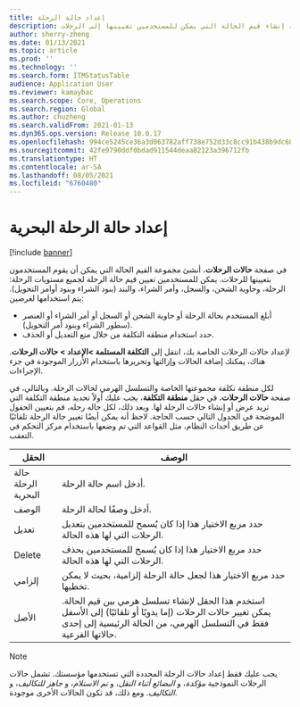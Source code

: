 ```yaml
---
title: إعداد حالة الرحلة
description: يصف هذا الموضوع كيفية إنشاء قيم الحالة التي يمكن للمستخدمين تعيينها إلى الرحلات.
author: sherry-zheng
ms.date: 01/13/2021
ms.topic: article
ms.prod: ''
ms.technology: ''
ms.search.form: ITMStatusTable
audience: Application User
ms.reviewer: kamaybac
ms.search.scope: Core, Operations
ms.search.region: Global
ms.author: chuzheng
ms.search.validFrom: 2021-01-13
ms.dyn365.ops.version: Release 10.0.17
ms.openlocfilehash: 994ce5245ce36a3d063782aff738e752d33c8cc91b438b9dc683eedbd7f13a5a
ms.sourcegitcommit: 42fe9790ddf0bdad911544deaa82123a396712fb
ms.translationtype: HT
ms.contentlocale: ar-SA
ms.lasthandoff: 08/05/2021
ms.locfileid: "6760480"
---
```

# <a name="voyage-status-setup"></a>إعداد حالة الرحلة البحرية‬

[!include [banner](../../includes/banner.md)]

في صفحة **حالات الرحلات**، أنشئ مجموعة القيم الحالة التي يمكن أن يقوم المستخدمون بتعيينها للرحلات. يمكن للمستخدمين تعيين قيم حالة الرحلة لجميع مستويات الرحلة: الرحلة، وحاوية الشحن، والسجل، وأمر الشراء، والبند (بنود الشراء وبنود أوامر التحويل). يتم استخدامها لغرضين:

- أبلغ المستخدم بحالة الرحلة أو حاوية الشحن أو السجل أو أمر الشراء أو العنصر (سطور الشراء وبنود أمر التحويل).
- حدد استخدام منطقه التكلفة من خلال منع التعديل أو الحذف.

لإعداد حالات الرحلات الخاصة بك، انتقل إلى **التكلفة المستلمة \>الإعداد \> حالات الرحلات**. هناك، يمكنك إضافة الحالات وإزالتها وتحريرها باستخدام الأزرار الموجودة في جزء الإجراءات.

لكل منطقة تكلفة مجموعتها الخاصة والتسلسل الهرمي لحالات الرحلة. وبالتالي، في صفحة **حالات الرحلات**، في حقل **منطقة التكلفة**، يجب عليك أولاً تحديد منطقة التكلفة التي تريد عرض أو إنشاء حالات الرحلة لها. وبعد ذلك، لكل حاله رحله، قم بتعيين الحقول الموضحة في الجدول التالي حسب الحاجة. لاحظ أنه يمكن أيضًا تغيير حالة الرحلة تلقائيًا عن طريق أحداث النظام، مثل القواعد التي تم وضعها باستخدام مركز التحكم في التعقب.

| الحقل | الوصف |
|---|---|
| حالة الرحلة البحرية | أدخل اسم حالة الرحلة. |
| الوصف | أدخل وصفًا لحالة الرحلة. |
| تعديل | حدد مربع الاختيار هذا إذا كان يُسمح للمستخدمين بتعديل الرحلات التي لها هذه الحالة. |
| Delete | حدد مربع الاختيار هذا إذا كان يُسمح للمستخدمين بحذف الرحلات التي لها هذه الحالة. |
| إلزامي | حدد مربع الاختيار هذا لجعل حالة الرحلة إلزامية، بحيث لا يمكن تخطيها. |
| الأصل | استخدم هذا الحقل لإنشاء تسلسل هرمي بين قيم الحالة. يمكن تغيير حالات الرحلات (إما يدويًا أو تلقائيًا) إلى الأسفل فقط في التسلسل الهرمي، من الحالة الرئيسية إلى إحدى حالاتها الفرعية.

> [!NOTE]
> يجب عليك فقط إعداد حالات الرحلة المحددة التي تستخدمها مؤسستك. تشمل حالات الرحلات النموذجية *مؤكدة*، و *البضائع أثناء النقل*، و *تم الاستلام*، و *جاهز للتكاليف*، و *التكاليف*. ومع ذلك، قد تكون الحالات الأخرى موجودة.
